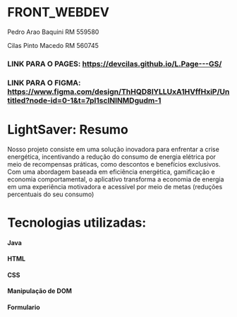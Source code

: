 # FRONT_WEBDEV


Pedro Arao Baquini RM 559580

Cilas Pinto Macedo RM 560745

### LINK PARA O PAGES: https://devcilas.github.io/L.Page---GS/
### LINK PARA O FIGMA: https://www.figma.com/design/ThHQD8lYLLUxA1HVffHxiP/Untitled?node-id=0-1&t=7pI1scINlNMDgudm-1


# LightSaver: Resumo

Nosso projeto consiste em uma solução inovadora para enfrentar a crise energética, incentivando a redução do consumo de energia elétrica por meio de recompensas práticas, como descontos e benefícios exclusivos. Com uma abordagem baseada em eficiência energética, gamificação e economia comportamental, o aplicativo transforma a economia de energia em uma experiência motivadora e acessível por meio de metas (reduções percentuais do seu consumo)

# Tecnologias utilizadas:

#### Java
#### HTML
#### CSS
#### Manipulação de DOM
#### Formulario

